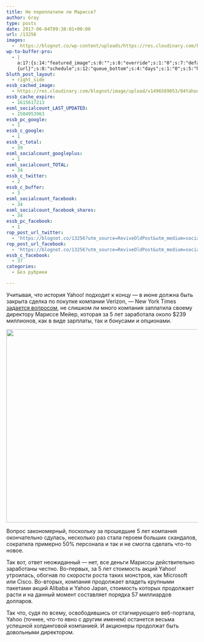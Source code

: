 ```yaml
---
title: Не переплатили ли Мариссе?
author: Gray
type: posts
date: 2017-06-04T09:38:01+00:00
url: /13256
images:
  -  https://blognot.co/wp-content/uploads/https://res.cloudinary.com/blognot/image/upload/v1496569053/04Yahoo-superJumbo_ayppfi.jpg
wp-to-buffer-pro:
  - |
    a:17:{s:14:"featured_image";s:0:"";s:8:"override";s:1:"0";s:7:"default";a:2:{s:7:"publish";a:2:{s:7:"enabled";s:1:"1";s:6:"status";a:1:{i:0;a:11:{s:5:"image";s:1:"1";s:11:"sub_profile";i:0;s:7:"message";s:13:"{title} {url}";s:8:"schedule";s:12:"queue_bottom";s:4:"days";s:1:"0";s:5:"hours";s:1:"0";s:7:"minutes";s:1:"0";s:26:"schedule_custom_field_name";s:0:"";s:30:"schedule_custom_field_relation";s:5:"after";s:10:"conditions";a:2:{s:8:"category";s:0:"";s:8:"post_tag";s:0:"";}s:5:"terms";a:2:{s:8:"category";a:1:{i:0;s:0:"";}s:8:"post_tag";a:1:{i:0;s:0:"";}}}}}s:6:"update";a:1:{s:6:"status";a:1:{i:0;a:11:{s:5:"image";s:1:"0";s:11:"sub_profile";i:0;s:7:"message";s:27:"Updated Post: {title} {url}";s:8:"schedule";s:12:"queue_bottom";s:4:"days";s:1:"0";s:5:"hours";s:1:"0";s:7:"minutes";s:1:"0";s:26:"schedule_custom_field_name";s:0:"";s:30:"schedule_custom_field_relation";s:5:"after";s:10:"conditions";a:2:{s:8:"category";s:0:"";s:8:"post_tag";s:0:"";}s:5:"terms";a:2:{s:8:"category";a:1:{i:0;s:0:"";}s:8:"post_tag";a:1:{i:0;s:0:"";}}}}}}s:24:"530daa0d7e66d33475000043";a:2:{s:7:"publish";a:1:{s:6:"status";a:1:{i:0;a:11:{s:5:"image";s:1:"0";s:11:"sub_profile";i:0;s:7:"message";s:0:"";s:8:"schedule";s:12:"queue_bottom";s:4:"days";s:1:"0";s:5:"hours";s:1:"0";s:7:"minutes";s:1:"0";s:26:"schedule_custom_field_name";s:0:"";s:30:"schedule_custom_field_relation";s:5:"after";s:10:"conditions";a:2:{s:8:"category";s:0:"";s:8:"post_tag";s:0:"";}s:5:"terms";a:2:{s:8:"category";a:1:{i:0;s:0:"";}s:8:"post_tag";a:1:{i:0;s:0:"";}}}}}s:6:"update";a:1:{s:6:"status";a:1:{i:0;a:11:{s:5:"image";s:1:"0";s:11:"sub_profile";i:0;s:7:"message";s:0:"";s:8:"schedule";s:12:"queue_bottom";s:4:"days";s:1:"0";s:5:"hours";s:1:"0";s:7:"minutes";s:1:"0";s:26:"schedule_custom_field_name";s:0:"";s:30:"schedule_custom_field_relation";s:5:"after";s:10:"conditions";a:2:{s:8:"category";s:0:"";s:8:"post_tag";s:0:"";}s:5:"terms";a:2:{s:8:"category";a:1:{i:0;s:0:"";}s:8:"post_tag";a:1:{i:0;s:0:"";}}}}}}s:24:"5559ad520fc54cee1e8b4567";a:2:{s:7:"publish";a:1:{s:6:"status";a:1:{i:0;a:11:{s:5:"image";s:1:"0";s:11:"sub_profile";i:0;s:7:"message";s:0:"";s:8:"schedule";s:12:"queue_bottom";s:4:"days";s:1:"0";s:5:"hours";s:1:"0";s:7:"minutes";s:1:"0";s:26:"schedule_custom_field_name";s:0:"";s:30:"schedule_custom_field_relation";s:5:"after";s:10:"conditions";a:2:{s:8:"category";s:0:"";s:8:"post_tag";s:0:"";}s:5:"terms";a:2:{s:8:"category";a:1:{i:0;s:0:"";}s:8:"post_tag";a:1:{i:0;s:0:"";}}}}}s:6:"update";a:1:{s:6:"status";a:1:{i:0;a:11:{s:5:"image";s:1:"0";s:11:"sub_profile";i:0;s:7:"message";s:0:"";s:8:"schedule";s:12:"queue_bottom";s:4:"days";s:1:"0";s:5:"hours";s:1:"0";s:7:"minutes";s:1:"0";s:26:"schedule_custom_field_name";s:0:"";s:30:"schedule_custom_field_relation";s:5:"after";s:10:"conditions";a:2:{s:8:"category";s:0:"";s:8:"post_tag";s:0:"";}s:5:"terms";a:2:{s:8:"category";a:1:{i:0;s:0:"";}s:8:"post_tag";a:1:{i:0;s:0:"";}}}}}}s:24:"5559ae040fc54c3a208b4567";a:2:{s:7:"publish";a:1:{s:6:"status";a:1:{i:0;a:11:{s:5:"image";s:1:"0";s:11:"sub_profile";i:0;s:7:"message";s:0:"";s:8:"schedule";s:12:"queue_bottom";s:4:"days";s:1:"0";s:5:"hours";s:1:"0";s:7:"minutes";s:1:"0";s:26:"schedule_custom_field_name";s:0:"";s:30:"schedule_custom_field_relation";s:5:"after";s:10:"conditions";a:2:{s:8:"category";s:0:"";s:8:"post_tag";s:0:"";}s:5:"terms";a:2:{s:8:"category";a:1:{i:0;s:0:"";}s:8:"post_tag";a:1:{i:0;s:0:"";}}}}}s:6:"update";a:1:{s:6:"status";a:1:{i:0;a:11:{s:5:"image";s:1:"0";s:11:"sub_profile";i:0;s:7:"message";s:0:"";s:8:"schedule";s:12:"queue_bottom";s:4:"days";s:1:"0";s:5:"hours";s:1:"0";s:7:"minutes";s:1:"0";s:26:"schedule_custom_field_name";s:0:"";s:30:"schedule_custom_field_relation";s:5:"after";s:10:"conditions";a:2:{s:8:"category";s:0:"";s:8:"post_tag";s:0:"";}s:5:"terms";a:2:{s:8:"category";a:1:{i:0;s:0:"";}s:8:"post_tag";a:1:{i:0;s:0:"";}}}}}}s:24:"5559ae1e0fc54c29208b4569";a:2:{s:7:"publish";a:1:{s:6:"status";a:1:{i:0;a:11:{s:5:"image";s:1:"0";s:11:"sub_profile";i:0;s:7:"message";s:0:"";s:8:"schedule";s:12:"queue_bottom";s:4:"days";s:1:"0";s:5:"hours";s:1:"0";s:7:"minutes";s:1:"0";s:26:"schedule_custom_field_name";s:0:"";s:30:"schedule_custom_field_relation";s:5:"after";s:10:"conditions";a:2:{s:8:"category";s:0:"";s:8:"post_tag";s:0:"";}s:5:"terms";a:2:{s:8:"category";a:1:{i:0;s:0:"";}s:8:"post_tag";a:1:{i:0;s:0:"";}}}}}s:6:"update";a:1:{s:6:"status";a:1:{i:0;a:11:{s:5:"image";s:1:"0";s:11:"sub_profile";i:0;s:7:"message";s:0:"";s:8:"schedule";s:12:"queue_bottom";s:4:"days";s:1:"0";s:5:"hours";s:1:"0";s:7:"minutes";s:1:"0";s:26:"schedule_custom_field_name";s:0:"";s:30:"schedule_custom_field_relation";s:5:"after";s:10:"conditions";a:2:{s:8:"category";s:0:"";s:8:"post_tag";s:0:"";}s:5:"terms";a:2:{s:8:"category";a:1:{i:0;s:0:"";}s:8:"post_tag";a:1:{i:0;s:0:"";}}}}}}s:24:"55b23a2b474329b366ad5931";a:2:{s:7:"publish";a:1:{s:6:"status";a:1:{i:0;a:11:{s:5:"image";s:1:"0";s:11:"sub_profile";i:0;s:7:"message";s:23:"New Post: {title} {url}";s:8:"schedule";s:12:"queue_bottom";s:4:"days";s:1:"0";s:5:"hours";s:1:"0";s:7:"minutes";s:1:"0";s:26:"schedule_custom_field_name";s:0:"";s:30:"schedule_custom_field_relation";s:5:"after";s:10:"conditions";a:2:{s:8:"category";s:0:"";s:8:"post_tag";s:0:"";}s:5:"terms";a:2:{s:8:"category";a:1:{i:0;s:0:"";}s:8:"post_tag";a:1:{i:0;s:0:"";}}}}}s:6:"update";a:1:{s:6:"status";a:1:{i:0;a:11:{s:5:"image";s:1:"0";s:11:"sub_profile";i:0;s:7:"message";s:23:"New Post: {title} {url}";s:8:"schedule";s:12:"queue_bottom";s:4:"days";s:1:"0";s:5:"hours";s:1:"0";s:7:"minutes";s:1:"0";s:26:"schedule_custom_field_name";s:0:"";s:30:"schedule_custom_field_relation";s:5:"after";s:10:"conditions";a:2:{s:8:"category";s:0:"";s:8:"post_tag";s:0:"";}s:5:"terms";a:2:{s:8:"category";a:1:{i:0;s:0:"";}s:8:"post_tag";a:1:{i:0;s:0:"";}}}}}}s:24:"55b23a44474329f162ad5939";a:2:{s:7:"publish";a:1:{s:6:"status";a:1:{i:0;a:11:{s:5:"image";s:1:"0";s:11:"sub_profile";i:0;s:7:"message";s:23:"New Post: {title} {url}";s:8:"schedule";s:12:"queue_bottom";s:4:"days";s:1:"0";s:5:"hours";s:1:"0";s:7:"minutes";s:1:"0";s:26:"schedule_custom_field_name";s:0:"";s:30:"schedule_custom_field_relation";s:5:"after";s:10:"conditions";a:2:{s:8:"category";s:0:"";s:8:"post_tag";s:0:"";}s:5:"terms";a:2:{s:8:"category";a:1:{i:0;s:0:"";}s:8:"post_tag";a:1:{i:0;s:0:"";}}}}}s:6:"update";a:1:{s:6:"status";a:1:{i:0;a:11:{s:5:"image";s:1:"0";s:11:"sub_profile";i:0;s:7:"message";s:23:"New Post: {title} {url}";s:8:"schedule";s:12:"queue_bottom";s:4:"days";s:1:"0";s:5:"hours";s:1:"0";s:7:"minutes";s:1:"0";s:26:"schedule_custom_field_name";s:0:"";s:30:"schedule_custom_field_relation";s:5:"after";s:10:"conditions";a:2:{s:8:"category";s:0:"";s:8:"post_tag";s:0:"";}s:5:"terms";a:2:{s:8:"category";a:1:{i:0;s:0:"";}s:8:"post_tag";a:1:{i:0;s:0:"";}}}}}}s:24:"578bc0973c253a5020ef1543";a:2:{s:7:"publish";a:1:{s:6:"status";a:1:{i:0;a:11:{s:5:"image";i:0;s:11:"sub_profile";i:0;s:7:"message";s:23:"New Post: {title} {url}";s:8:"schedule";s:12:"queue_bottom";s:4:"days";s:1:"0";s:5:"hours";s:1:"0";s:7:"minutes";s:1:"0";s:26:"schedule_custom_field_name";s:0:"";s:30:"schedule_custom_field_relation";s:5:"after";s:10:"conditions";a:2:{s:8:"category";s:0:"";s:8:"post_tag";s:0:"";}s:5:"terms";a:2:{s:8:"category";a:1:{i:0;s:0:"";}s:8:"post_tag";a:1:{i:0;s:0:"";}}}}}s:6:"update";a:1:{s:6:"status";a:1:{i:0;a:11:{s:5:"image";i:0;s:11:"sub_profile";i:0;s:7:"message";s:23:"New Post: {title} {url}";s:8:"schedule";s:12:"queue_bottom";s:4:"days";s:1:"0";s:5:"hours";s:1:"0";s:7:"minutes";s:1:"0";s:26:"schedule_custom_field_name";s:0:"";s:30:"schedule_custom_field_relation";s:5:"after";s:10:"conditions";a:2:{s:8:"category";s:0:"";s:8:"post_tag";s:0:"";}s:5:"terms";a:2:{s:8:"category";a:1:{i:0;s:0:"";}s:8:"post_tag";a:1:{i:0;s:0:"";}}}}}}s:24:"4eb3e9e6512f7eb575000000";a:4:{s:7:"enabled";s:1:"1";s:8:"override";s:1:"1";s:7:"publish";a:2:{s:7:"enabled";s:1:"1";s:6:"status";a:1:{i:0;a:11:{s:5:"image";s:1:"1";s:11:"sub_profile";i:0;s:7:"message";s:16:"{excerpt}
    {url}";s:8:"schedule";s:12:"queue_bottom";s:4:"days";s:1:"0";s:5:"hours";s:1:"0";s:7:"minutes";s:1:"0";s:26:"schedule_custom_field_name";s:0:"";s:30:"schedule_custom_field_relation";s:5:"after";s:10:"conditions";a:2:{s:8:"category";s:0:"";s:8:"post_tag";s:0:"";}s:5:"terms";a:2:{s:8:"category";a:1:{i:0;s:0:"";}s:8:"post_tag";a:1:{i:0;s:0:"";}}}}}s:6:"update";a:1:{s:6:"status";a:1:{i:0;a:11:{s:5:"image";s:1:"0";s:11:"sub_profile";i:0;s:7:"message";s:0:"";s:8:"schedule";s:12:"queue_bottom";s:4:"days";s:1:"0";s:5:"hours";s:1:"0";s:7:"minutes";s:1:"0";s:26:"schedule_custom_field_name";s:0:"";s:30:"schedule_custom_field_relation";s:5:"after";s:10:"conditions";a:2:{s:8:"category";s:0:"";s:8:"post_tag";s:0:"";}s:5:"terms";a:2:{s:8:"category";a:1:{i:0;s:0:"";}s:8:"post_tag";a:1:{i:0;s:0:"";}}}}}}s:24:"505c4e6d1b81f6966a000022";a:2:{s:7:"publish";a:1:{s:6:"status";a:1:{i:0;a:11:{s:5:"image";s:1:"0";s:11:"sub_profile";i:0;s:7:"message";s:0:"";s:8:"schedule";s:12:"queue_bottom";s:4:"days";s:1:"0";s:5:"hours";s:1:"0";s:7:"minutes";s:1:"0";s:26:"schedule_custom_field_name";s:0:"";s:30:"schedule_custom_field_relation";s:5:"after";s:10:"conditions";a:2:{s:8:"category";s:0:"";s:8:"post_tag";s:0:"";}s:5:"terms";a:2:{s:8:"category";a:1:{i:0;s:0:"";}s:8:"post_tag";a:1:{i:0;s:0:"";}}}}}s:6:"update";a:1:{s:6:"status";a:1:{i:0;a:11:{s:5:"image";s:1:"0";s:11:"sub_profile";i:0;s:7:"message";s:0:"";s:8:"schedule";s:12:"queue_bottom";s:4:"days";s:1:"0";s:5:"hours";s:1:"0";s:7:"minutes";s:1:"0";s:26:"schedule_custom_field_name";s:0:"";s:30:"schedule_custom_field_relation";s:5:"after";s:10:"conditions";a:2:{s:8:"category";s:0:"";s:8:"post_tag";s:0:"";}s:5:"terms";a:2:{s:8:"category";a:1:{i:0;s:0:"";}s:8:"post_tag";a:1:{i:0;s:0:"";}}}}}}s:24:"000000000000000000025630";a:3:{s:7:"enabled";s:1:"1";s:7:"publish";a:1:{s:6:"status";a:1:{i:0;a:11:{s:5:"image";s:1:"0";s:11:"sub_profile";i:0;s:7:"message";s:0:"";s:8:"schedule";s:12:"queue_bottom";s:4:"days";s:1:"0";s:5:"hours";s:1:"0";s:7:"minutes";s:1:"0";s:26:"schedule_custom_field_name";s:0:"";s:30:"schedule_custom_field_relation";s:5:"after";s:10:"conditions";a:2:{s:8:"category";s:0:"";s:8:"post_tag";s:0:"";}s:5:"terms";a:2:{s:8:"category";a:1:{i:0;s:0:"";}s:8:"post_tag";a:1:{i:0;s:0:"";}}}}}s:6:"update";a:1:{s:6:"status";a:1:{i:0;a:11:{s:5:"image";s:1:"0";s:11:"sub_profile";i:0;s:7:"message";s:0:"";s:8:"schedule";s:12:"queue_bottom";s:4:"days";s:1:"0";s:5:"hours";s:1:"0";s:7:"minutes";s:1:"0";s:26:"schedule_custom_field_name";s:0:"";s:30:"schedule_custom_field_relation";s:5:"after";s:10:"conditions";a:2:{s:8:"category";s:0:"";s:8:"post_tag";s:0:"";}s:5:"terms";a:2:{s:8:"category";a:1:{i:0;s:0:"";}s:8:"post_tag";a:1:{i:0;s:0:"";}}}}}}s:24:"52299b3a6771caf57c000000";a:3:{s:7:"enabled";s:1:"1";s:7:"publish";a:1:{s:6:"status";a:1:{i:0;a:11:{s:5:"image";s:1:"0";s:11:"sub_profile";i:0;s:7:"message";s:0:"";s:8:"schedule";s:12:"queue_bottom";s:4:"days";s:1:"0";s:5:"hours";s:1:"0";s:7:"minutes";s:1:"0";s:26:"schedule_custom_field_name";s:0:"";s:30:"schedule_custom_field_relation";s:5:"after";s:10:"conditions";a:2:{s:8:"category";s:0:"";s:8:"post_tag";s:0:"";}s:5:"terms";a:2:{s:8:"category";a:1:{i:0;s:0:"";}s:8:"post_tag";a:1:{i:0;s:0:"";}}}}}s:6:"update";a:1:{s:6:"status";a:1:{i:0;a:11:{s:5:"image";s:1:"0";s:11:"sub_profile";i:0;s:7:"message";s:0:"";s:8:"schedule";s:12:"queue_bottom";s:4:"days";s:1:"0";s:5:"hours";s:1:"0";s:7:"minutes";s:1:"0";s:26:"schedule_custom_field_name";s:0:"";s:30:"schedule_custom_field_relation";s:5:"after";s:10:"conditions";a:2:{s:8:"category";s:0:"";s:8:"post_tag";s:0:"";}s:5:"terms";a:2:{s:8:"category";a:1:{i:0;s:0:"";}s:8:"post_tag";a:1:{i:0;s:0:"";}}}}}}s:24:"5277fb456f9ada80020001f3";a:4:{s:7:"enabled";s:1:"1";s:8:"override";s:1:"1";s:7:"publish";a:2:{s:7:"enabled";s:1:"1";s:6:"status";a:1:{i:0;a:11:{s:5:"image";s:1:"1";s:11:"sub_profile";i:0;s:7:"message";s:16:" {excerpt} {url}";s:8:"schedule";s:12:"queue_bottom";s:4:"days";s:1:"0";s:5:"hours";s:1:"0";s:7:"minutes";s:1:"0";s:26:"schedule_custom_field_name";s:0:"";s:30:"schedule_custom_field_relation";s:5:"after";s:10:"conditions";a:2:{s:8:"category";s:0:"";s:8:"post_tag";s:0:"";}s:5:"terms";a:2:{s:8:"category";a:1:{i:0;s:0:"";}s:8:"post_tag";a:1:{i:0;s:0:"";}}}}}s:6:"update";a:1:{s:6:"status";a:1:{i:0;a:11:{s:5:"image";s:1:"0";s:11:"sub_profile";i:0;s:7:"message";s:0:"";s:8:"schedule";s:12:"queue_bottom";s:4:"days";s:1:"0";s:5:"hours";s:1:"0";s:7:"minutes";s:1:"0";s:26:"schedule_custom_field_name";s:0:"";s:30:"schedule_custom_field_relation";s:5:"after";s:10:"conditions";a:2:{s:8:"category";s:0:"";s:8:"post_tag";s:0:"";}s:5:"terms";a:2:{s:8:"category";a:1:{i:0;s:0:"";}s:8:"post_tag";a:1:{i:0;s:0:"";}}}}}}s:24:"52cfc979d35725695300000c";a:2:{s:7:"publish";a:1:{s:6:"status";a:1:{i:0;a:11:{s:5:"image";s:1:"0";s:11:"sub_profile";i:0;s:7:"message";s:0:"";s:8:"schedule";s:12:"queue_bottom";s:4:"days";s:1:"0";s:5:"hours";s:1:"0";s:7:"minutes";s:1:"0";s:26:"schedule_custom_field_name";s:0:"";s:30:"schedule_custom_field_relation";s:5:"after";s:10:"conditions";a:2:{s:8:"category";s:0:"";s:8:"post_tag";s:0:"";}s:5:"terms";a:2:{s:8:"category";a:1:{i:0;s:0:"";}s:8:"post_tag";a:1:{i:0;s:0:"";}}}}}s:6:"update";a:1:{s:6:"status";a:1:{i:0;a:11:{s:5:"image";s:1:"0";s:11:"sub_profile";i:0;s:7:"message";s:0:"";s:8:"schedule";s:12:"queue_bottom";s:4:"days";s:1:"0";s:5:"hours";s:1:"0";s:7:"minutes";s:1:"0";s:26:"schedule_custom_field_name";s:0:"";s:30:"schedule_custom_field_relation";s:5:"after";s:10:"conditions";a:2:{s:8:"category";s:0:"";s:8:"post_tag";s:0:"";}s:5:"terms";a:2:{s:8:"category";a:1:{i:0;s:0:"";}s:8:"post_tag";a:1:{i:0;s:0:"";}}}}}}s:24:"52cfc9f1d357255053000025";a:2:{s:7:"publish";a:1:{s:6:"status";a:1:{i:0;a:11:{s:5:"image";s:1:"0";s:11:"sub_profile";i:0;s:7:"message";s:0:"";s:8:"schedule";s:12:"queue_bottom";s:4:"days";s:1:"0";s:5:"hours";s:1:"0";s:7:"minutes";s:1:"0";s:26:"schedule_custom_field_name";s:0:"";s:30:"schedule_custom_field_relation";s:5:"after";s:10:"conditions";a:2:{s:8:"category";s:0:"";s:8:"post_tag";s:0:"";}s:5:"terms";a:2:{s:8:"category";a:1:{i:0;s:0:"";}s:8:"post_tag";a:1:{i:0;s:0:"";}}}}}s:6:"update";a:1:{s:6:"status";a:1:{i:0;a:11:{s:5:"image";s:1:"0";s:11:"sub_profile";i:0;s:7:"message";s:0:"";s:8:"schedule";s:12:"queue_bottom";s:4:"days";s:1:"0";s:5:"hours";s:1:"0";s:7:"minutes";s:1:"0";s:26:"schedule_custom_field_name";s:0:"";s:30:"schedule_custom_field_relation";s:5:"after";s:10:"conditions";a:2:{s:8:"category";s:0:"";s:8:"post_tag";s:0:"";}s:5:"terms";a:2:{s:8:"category";a:1:{i:0;s:0:"";}s:8:"post_tag";a:1:{i:0;s:0:"";}}}}}}}
bluth_post_layout:
  - right_side
essb_cached_image:
  - https://res.cloudinary.com/blognot/image/upload/v1496569053/04Yahoo-superJumbo_ayppfi.jpg
essb_cache_expire:
  - 1615617213
esml_socialcount_LAST_UPDATED:
  - 1504953963
essb_pc_google:
  - 1
essb_c_google:
  - 1
essb_c_total:
  - 39
esml_socialcount_googleplus:
  - 1
esml_socialcount_TOTAL:
  - 34
essb_c_twitter:
  - 2
essb_c_buffer:
  - 3
esml_socialcount_facebook:
  - 34
esml_socialcount_facebook_shares:
  - 34
essb_pc_facebook:
  - 1
rop_post_url_twitter:
  - 'https://blognot.co/13256?utm_source=ReviveOldPost&utm_medium=social&utm_campaign=ReviveOldPost'
rop_post_url_facebook:
  - 'https://blognot.co/13256?utm_source=ReviveOldPost&utm_medium=social&utm_campaign=ReviveOldPost'
essb_c_facebook:
  - 37
categories:
  - Без рубрики

---
```








Учитывая, что история Yahoo! подходит к концу — в июне должна быть закрыта сделка по покупке компании Verizon, — New York Times [задается вопросом][1], не слишком ли много компания заплатила своему директору Мариссе Мейер, которая за 5 лет заработала около $239 миллионов, как в виде зарплаты, так и бонусами и опционами.

<img data-attachment-id="13257" data-permalink="https://blognot.co/13256/04yahoo-superjumbo_ayppfi" data-orig-file="https://i2.wp.com/blognot.co/wp-content/uploads/https://i1.wp.com/res.cloudinary.com/blognot/image/upload/v1496569053/04Yahoo-superJumbo_ayppfi.jpg?resize=740%2C508&#038;ssl=1?fit=1000%2C687&ssl=1" data-orig-size="1000,687" data-comments-opened="1" data-image-meta="{&quot;aperture&quot;:&quot;0&quot;,&quot;credit&quot;:&quot;&quot;,&quot;camera&quot;:&quot;&quot;,&quot;caption&quot;:&quot;&quot;,&quot;created_timestamp&quot;:&quot;0&quot;,&quot;copyright&quot;:&quot;&quot;,&quot;focal_length&quot;:&quot;0&quot;,&quot;iso&quot;:&quot;0&quot;,&quot;shutter_speed&quot;:&quot;0&quot;,&quot;title&quot;:&quot;04Yahoo-superJumbo_ayppfi&quot;}" data-image-title="04Yahoo-superJumbo_ayppfi" data-image-description="" data-medium-file="https://i2.wp.com/blognot.co/wp-content/uploads/https://i1.wp.com/res.cloudinary.com/blognot/image/upload/v1496569053/04Yahoo-superJumbo_ayppfi.jpg?resize=740%2C508&#038;ssl=1?fit=300%2C206&ssl=1" data-large-file="https://i2.wp.com/blognot.co/wp-content/uploads/https://i1.wp.com/res.cloudinary.com/blognot/image/upload/v1496569053/04Yahoo-superJumbo_ayppfi.jpg?resize=740%2C508&#038;ssl=1?fit=740%2C508&ssl=1" class="aligncenter wp-image-13257" src="https://i1.wp.com/res.cloudinary.com/blognot/image/upload/v1496569053/04Yahoo-superJumbo_ayppfi.jpg?resize=740%2C508&#038;ssl=1" width="740" height="508" data-recalc-dims="1" /> 

Вопрос закономерный, поскольку за прошедшие 5 лет компания окончательно сдулась, несколько раз стала героем больших скандалов, сократила примерно 50% персонала и так и не смогла сделать что-то новое.

Так вот, ответ неожиданный — нет, все деньги Мариссы действительно заработаны честно. Во-первых, за 5 лет стоимость акций Yahoo! утроилась, обогнав по скорости роста таких монстров, как Microsoft или Cisco. Во-вторых, компания продолжает владеть крупными пакетами акций Alibaba и Yahoo Japan, стоимость которых продолжает расти и на данный момент составляет порядка 57 миллиардов долларов.

Так что, судя по всему, освободившись от стагнирующего веб-портала, Yahoo (точнее, что-то явно с другим именем) останется весьма успешной холдинговой компанией. И акционеры продолжат быть довольными директором.

 [1]: https://www.nytimes.com/2017/06/03/technology/yahoo-marissa-mayer-compensation.html